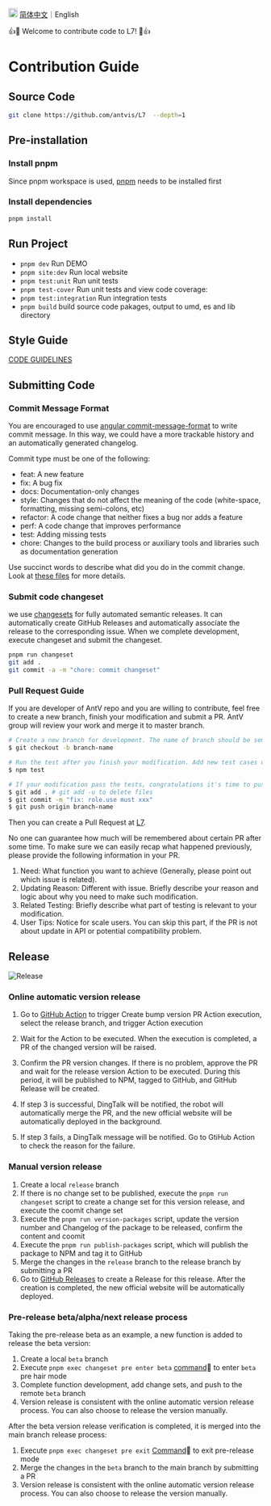 <img src="https://gw.alipayobjects.com/zos/antfincdn/R8sN%24GNdh6/language.svg" width="18"> [简体中文](./CONTRIBUTING.md)｜English

👍🎉 Welcome to contribute code to L7! 🎉👍

# Contribution Guide

## Source Code

```bash
git clone https://github.com/antvis/L7  --depth=1
```

## Pre-installation

### Install pnpm

Since pnpm workspace is used, [pnpm](https://pnpm.io/installation) needs to be installed first

### Install dependencies

```bash
pnpm install
```

## Run Project

- `pnpm dev` Run DEMO
- `pnpm site:dev` Run local website
- `pnpm test:unit` Run unit tests
- `pnpm test-cover` Run unit tests and view code coverage:
- `pnpm test:integration` Run integration tests
- `pnpm build` build source code pakages, output to umd, es and lib directory

## Style Guide

[CODE GUIDELINES](./CODE_GUIDELINES.md)

## Submitting Code

### Commit Message Format

You are encouraged to use [angular commit-message-format](https://github.com/angular/angular.js/blob/master/CONTRIBUTING.md#commit-message-format) to write commit message. In this way, we could have a more trackable history and an automatically generated changelog.

Commit type must be one of the following:

- feat: A new feature
- fix: A bug fix
- docs: Documentation-only changes
- style: Changes that do not affect the meaning of the code (white-space, formatting, missing semi-colons, etc)
- refactor: A code change that neither fixes a bug nor adds a feature
- perf: A code change that improves performance
- test: Adding missing tests
- chore: Changes to the build process or auxiliary tools and libraries such as documentation generation

Use succinct words to describe what did you do in the commit change. Look at [these files](https://docs.google.com/document/d/1QrDFcIiPjSLDn3EL15IJygNPiHORgU1_OOAqWjiDU5Y/edit) for more details.

### Submit code changeset

we use [changesets](https://github.com/changesets/changesets) for fully automated semantic releases. It can automatically create GitHub Releases and automatically associate the release to the corresponding issue. When we complete development, execute changeset and submit the changeset.

```bash
pnpm run changeset
git add .
git commit -a -m "chore: commit changeset"
```

### Pull Request Guide

If you are developer of AntV repo and you are willing to contribute, feel free to create a new branch, finish your modification and submit a PR. AntV group will review your work and merge it to master branch.

```bash
# Create a new branch for development. The name of branch should be semantic, avoiding words like 'update' or 'tmp'. We suggest to use feature/xxx, if the modification is about to implement a new feature.
$ git checkout -b branch-name

# Run the test after you finish your modification. Add new test cases or change old ones if you feel necessary
$ npm test

# If your modification pass the tests, congratulations it's time to push your work back to us. Notice that the commit message should be written in the following format.
$ git add . # git add -u to delete files
$ git commit -m "fix: role.use must xxx"
$ git push origin branch-name
```

Then you can create a Pull Request at [L7](https://github.com/antvis/l7/pulls).

No one can guarantee how much will be remembered about certain PR after some time. To make sure we can easily recap what happened previously, please provide the following information in your PR.

1. Need: What function you want to achieve (Generally, please point out which issue is related).
2. Updating Reason: Different with issue. Briefly describe your reason and logic about why you need to make such modification.
3. Related Testing: Briefly describe what part of testing is relevant to your modification.
4. User Tips: Notice for scale users. You can skip this part, if the PR is not about update in API or potential compatibility problem.

## Release

![Release](https://github.com/antvis/L7/assets/26923747/edf6b817-c699-4fbf-8168-0da1cb429031)

### Online automatic version release

1. Go to [GitHub Action](https://github.com/antvis/L7/actions/workflows/create-bumb-version-pr.yml) to trigger Create bump version PR Action execution, select the release branch, and trigger Action execution

2. Wait for the Action to be executed. When the execution is completed, a PR of the changed version will be raised.

3. Confirm the PR version changes. If there is no problem, approve the PR and wait for the release version Action to be executed. During this period, it will be published to NPM, tagged to GitHub, and GitHub Release will be created.

4. If step 3 is successful, DingTalk will be notified, the robot will automatically merge the PR, and the new official website will be automatically deployed in the background.

5. If step 3 fails, a DingTalk message will be notified. Go to GtiHub Action to check the reason for the failure.

### Manual version release

1. Create a local `release` branch
2. If there is no change set to be published, execute the `pnpm run changeset` script to create a change set for this version release, and execute the coomit change set
3. Execute the `pnpm run version-packages` script, update the version number and Changelog of the package to be released, confirm the content and coomit
4. Execute the `pnpm run publish-packages` script, which will publish the package to NPM and tag it to GitHub
5. Merge the changes in the `release` branch to the release branch by submitting a PR
6. Go to [GitHub Releases](https://github.com/antvis/L7/releases) to create a Release for this release. After the creation is completed, the new official website will be automatically deployed.

### Pre-release beta/alpha/next release process

Taking the pre-release beta as an example, a new function is added to release the beta version:

1. Create a local `beta` branch
2. Execute `pnpm exec changeset pre enter beta` [command](https://github.com/changesets/changesets/blob/main/docs/command-line-options.md#pre)🔗 to enter `beta` pre hair mode
3. Complete function development, add change sets, and push to the remote `beta` branch
4. Version release is consistent with the online automatic version release process. You can also choose to release the version manually.

After the beta version release verification is completed, it is merged into the main branch release process:

1. Execute `pnpm exec changeset pre exit` [Command](https://github.com/changesets/changesets/blob/main/docs/command-line-options.md#pre)🔗 to exit pre-release mode
2. Merge the changes in the `beta` branch to the main branch by submitting a PR
3. Version release is consistent with the online automatic version release process. You can also choose to release the version manually.
